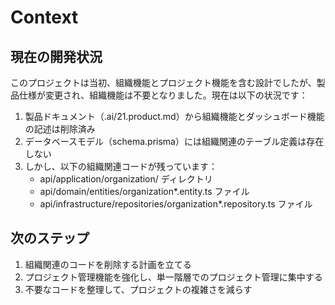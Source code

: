# Context

## 現在の開発状況

このプロジェクトは当初、組織機能とプロジェクト機能を含む設計でしたが、製品仕様が変更され、組織機能は不要となりました。現在は以下の状況です：

1. 製品ドキュメント（.ai/21.product.md）から組織機能とダッシュボード機能の記述は削除済み
2. データベースモデル（schema.prisma）には組織関連のテーブル定義は存在しない
3. しかし、以下の組織関連コードが残っています：
   - api/application/organization/ ディレクトリ
   - api/domain/entities/organization*.entity.ts ファイル
   - api/infrastructure/repositories/organization*.repository.ts ファイル

## 次のステップ

1. 組織関連のコードを削除する計画を立てる
2. プロジェクト管理機能を強化し、単一階層でのプロジェクト管理に集中する
3. 不要なコードを整理して、プロジェクトの複雑さを減らす
